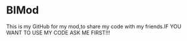 BIMod
=====
This is my GitHub for my mod,to share my code with my friends.IF YOU WANT TO USE MY CODE ASK ME FIRST!!!
